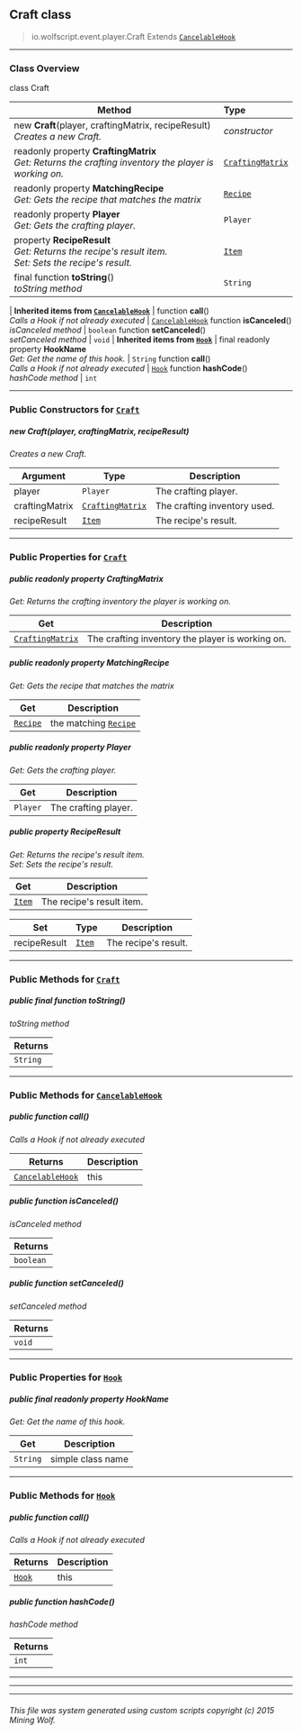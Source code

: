 ## Craft __class__

>io.wolfscript.event.player.Craft
>Extends [`CancelableHook`](../../hook/CancelableHook.md)

---

### Class Overview

class Craft

Method | Type   
--- | :--- 
new __Craft__(player, craftingMatrix, recipeResult) <br> _Creates a new Craft._ | _constructor_
 readonly property __CraftingMatrix__ <br> _Get: Returns the crafting inventory the player is working on._ | [`CraftingMatrix`](../../api/inventory/CraftingMatrix.md)
 readonly property __MatchingRecipe__ <br> _Get: Gets the recipe that matches the matrix_ | [`Recipe`](../../api/inventory/recipes/Recipe.md)
 readonly property __Player__ <br> _Get: Gets the crafting player._ | `Player`
  property __RecipeResult__ <br> _Get: Returns the recipe's result item.<br>Set: Sets the recipe's result._ | [`Item`](../../api/inventory/Item.md)
final function __toString__() <br> _toString method_ | `String`
 |
__Inherited items from [`CancelableHook`](../../hook/CancelableHook.md)__ |
 function __call__() <br> _Calls a Hook if not already executed_ | [`CancelableHook`](../../hook/CancelableHook.md)
 function __isCanceled__() <br> _isCanceled method_ | `boolean`
 function __setCanceled__() <br> _setCanceled method_ | `void`
 |
__Inherited items from [`Hook`](../../hook/Hook.md)__ |
final readonly property __HookName__ <br> _Get: Get the name of this hook._ | `String`
 function __call__() <br> _Calls a Hook if not already executed_ | [`Hook`](../../hook/Hook.md)
 function __hashCode__() <br> _hashCode method_ | `int`







---

### Public Constructors for [`Craft`](Craft.md)

##### <a id='craft'></a>new __Craft__(player, craftingMatrix, recipeResult) 

_Creates a new Craft._

Argument | Type | Description  
--- | --- | --- 
player | `Player` | The crafting player.
craftingMatrix | [`CraftingMatrix`](../../api/inventory/CraftingMatrix.md) | The crafting inventory used.
recipeResult | [`Item`](../../api/inventory/Item.md) | The recipe's result.

---

### Public Properties for [`Craft`](Craft.md)

##### <a id='craftingmatrix'></a>public  readonly property __CraftingMatrix__

_Get: Returns the crafting inventory the player is working on._

Get | Description
--- | --- 
[`CraftingMatrix`](../../api/inventory/CraftingMatrix.md) | The crafting inventory the player is working on.



##### <a id='matchingrecipe'></a>public  readonly property __MatchingRecipe__

_Get: Gets the recipe that matches the matrix_

Get | Description
--- | --- 
[`Recipe`](../../api/inventory/recipes/Recipe.md) | the matching [`Recipe`](../../api/inventory/recipes/Recipe.md)



##### <a id='player'></a>public  readonly property __Player__

_Get: Gets the crafting player._

Get | Description
--- | --- 
`Player` | The crafting player.



##### <a id='reciperesult'></a>public   property __RecipeResult__

_Get: Returns the recipe's result item.<br>Set: Sets the recipe's result._

Get | Description
--- | --- 
[`Item`](../../api/inventory/Item.md) | The recipe's result item.

Set | Type | Description  
--- | --- | --- 
recipeResult | [`Item`](../../api/inventory/Item.md) | The recipe's result.


---

### Public Methods for [`Craft`](Craft.md)

##### <a id='tostring'></a>public final function __toString__()

_toString method_

Returns | 
--- | 
`String` |


---

### Public Methods for [`CancelableHook`](../../hook/CancelableHook.md)

##### <a id='call'></a>public  function __call__()

_Calls a Hook if not already executed_

Returns | Description
--- | --- 
[`CancelableHook`](../../hook/CancelableHook.md) | this


##### <a id='iscanceled'></a>public  function __isCanceled__()

_isCanceled method_

Returns | 
--- | 
`boolean` |


##### <a id='setcanceled'></a>public  function __setCanceled__()

_setCanceled method_

Returns | 
--- | 
`void` |


---

### Public Properties for [`Hook`](../../hook/Hook.md)

##### <a id='hookname'></a>public final readonly property __HookName__

_Get: Get the name of this hook._

Get | Description
--- | --- 
`String` | simple class name



---

### Public Methods for [`Hook`](../../hook/Hook.md)

##### <a id='call'></a>public  function __call__()

_Calls a Hook if not already executed_

Returns | Description
--- | --- 
[`Hook`](../../hook/Hook.md) | this


##### <a id='hashcode'></a>public  function __hashCode__()

_hashCode method_

Returns | 
--- | 
`int` |


---


---


---


###### This file was system generated using custom scripts copyright (c) 2015 Mining Wolf.
	

